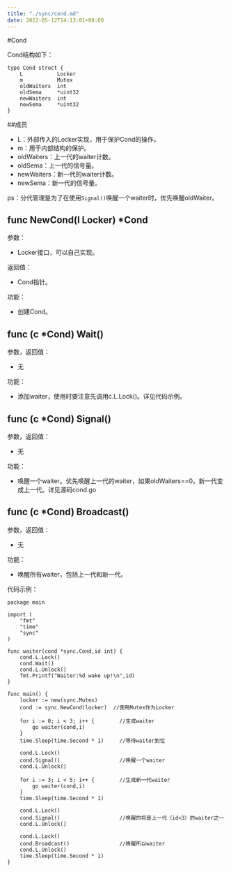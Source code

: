 ```yaml
---
title: "./sync/cond.md"
date: 2022-05-12T14:13:01+08:00
---
```

#Cond

Cond结构如下：

	type Cond struct {
		L			Locker
		m			Mutex
		oldWaiters	int
		oldSema		*uint32
		newWaiters	int
		newSema		*uint32
	}
	
##成员

-	L：外部传入的Locker实现，用于保护Cond的操作。
-	m：用于内部结构的保护。
-	oldWaiters：上一代的waiter计数。
-	oldSema：上一代的信号量。
-	newWaiters：新一代的waiter计数。
-	newSema：新一代的信号量。

ps：分代管理是为了在使用`Signal()`唤醒一个waiter时，优先唤醒oldWaiter。

## func NewCond(l Locker) *Cond

参数：

-	Locker接口，可以自己实现。

返回值：

-	Cond指针。

功能：

-	创建Cond。

## func (c *Cond) Wait()

参数，返回值：

-	无

功能：

-	添加waiter，使用时要注意先调用c.L.Lock()。详见代码示例。

## func (c *Cond) Signal()

参数，返回值：

-	无

功能：

-	唤醒一个waiter。优先唤醒上一代的waiter，如果oldWaiters==0，新一代变成上一代。详见源码cond.go

## func (c *Cond) Broadcast()

参数，返回值：

-	无

功能：

-	唤醒所有waiter，包括上一代和新一代。


代码示例：


	package main

	import (
    	"fmt"
    	"time"
    	"sync"
	)

	func waiter(cond *sync.Cond,id int) {
    	cond.L.Lock()
    	cond.Wait()
    	cond.L.Unlock()
    	fmt.Printf("Waiter:%d wake up!\n",id)
	}

	func main() {
    	locker := new(sync.Mutex)
    	cond := sync.NewCond(locker)  //使用Mutex作为Locker
    
    	for i := 0; i < 3; i++ {		//生成waiter
        	go waiter(cond,i)
    	}
    	time.Sleep(time.Second * 1)		//等待waiter到位

    	cond.L.Lock()
    	cond.Signal()					//唤醒一个waiter
    	cond.L.Unlock()

    	for i := 3; i < 5; i++ {		//生成新一代waiter
        	go waiter(cond,i)
    	}
    	time.Sleep(time.Second * 1)

    	cond.L.Lock()
    	cond.Signal()					//唤醒的将是上一代（id<3）的waiter之一
    	cond.L.Unlock()

    	cond.L.Lock()
    	cond.Broadcast()				//唤醒所以waiter
    	cond.L.Unlock()
    	time.Sleep(time.Second * 1)
	}


